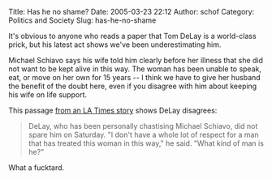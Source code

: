 Title: Has he no shame?
Date: 2005-03-23 22:12
Author: schof
Category: Politics and Society
Slug: has-he-no-shame

It's obvious to anyone who reads a paper that Tom DeLay is a world-class
prick, but his latest act shows we've been underestimating him.

Michael Schiavo says his wife told him clearly before her illness that
she did not want to be kept alive in this way. The woman has been unable
to speak, eat, or move on her own for 15 years -- I think we have to
give her husband the benefit of the doubt here, even if you disagree
with him about keeping his wife on life support.

This passage [from an LA Times
story](http://www.latimes.com/news/nationworld/nation/la-na-schiavo20mar20,0,5041972.story?coll=la-home-headlines)
shows DeLay disagrees:

> DeLay, who has been personally chastising Michael Schiavo, did not
> spare him on Saturday. "I don't have a whole lot of respect for a man
> that has treated this woman in this way," he said. "What kind of man
> is he?"

What a fucktard.


